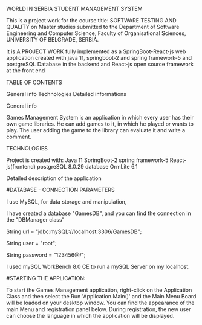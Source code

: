WORLD IN SERBIA STUDENT MANAGEMENT SYSTEM

This is a project work for the course title: SOFTWARE TESTING AND QUALITY on Master studies 
submitted to the Department of Software Engineering and Computer Science,
Faculty of Organisational Sciences, UNIVERSITY OF BELGRADE, SERBIA. 

It is A PROJECT WORK fully implemented as a SpringBoot-React-js web 
application created with java 11, springboot-2 and spring framework-5 and postgreSQL 
Database in the backend and React-js open source framework at the front end

TABLE OF CONTENTS

General info
Technologies
Detailed informations


General info

Games Management System is an application in which every user has their own game libraries. 
He can add games to it, in which he played or wants to play. 
The user adding the game to the library can evaluate it and write a comment.


TECHNOLOGIES

Project is created with:
Java 11
SpringBoot-2 
spring framework-5
React-js(frontend)
postgreSQL 8.0.29 database
OrmLite 6.1

Detailed description of the application

#DATABASE - CONNECTION PARAMETERS

I use MySQL, for data storage and manipulation,

I have created a database "GamesDB", and you can find the connection in the "DBManager class"

String url = "jdbc:mySQL://localhost:3306/GamesDB";

String user = "root";

String password = "123456@/";

I used mySQL WorkBench 8.0 CE to run a mySQL Server on my localhost.

#STARTING THE APPLICATION:

To start the Games Management application, right-click on the Application Class and then select the
Run 'Application.Main()' and the Main Menu Board will be loaded on your desktop window. 
You can find the appearance of the main Menu and registration panel below. During registration,
the new user can choose the language in which the application will be displayed.

